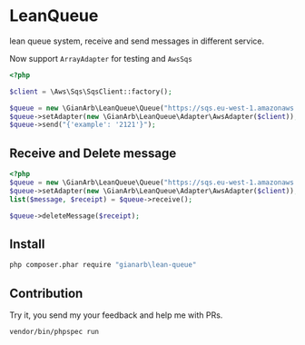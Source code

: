# LeanQueue
lean queue system, receive and send messages in different service.

Now support `ArrayAdapter` for testing and `AwsSqs`

```php
<?php

$client = \Aws\Sqs\SqsClient::factory();

$queue = new \GianArb\LeanQueue\Queue("https://sqs.eu-west-1.amazonaws.com/xxxxxx/test-php");
$queue->setAdapter(new \GianArb\LeanQueue\Adapter\AwsAdapter($client));
$queue->send("{'example': '2121'}");
```
## Receive and Delete message
```php
<?php
$queue = new \GianArb\LeanQueue\Queue("https://sqs.eu-west-1.amazonaws.com/xxxxx/test-php");
$queue->setAdapter(new \GianArb\LeanQueue\Adapter\AwsAdapter($client));
list($message, $receipt) = $queue->receive();

$queue->deleteMessage($receipt);
```

## Install
```bash
php composer.phar require "gianarb\lean-queue"
```

## Contribution
Try it, you send my your feedback and help me with PRs.
```shell
vendor/bin/phpspec run
```
